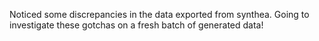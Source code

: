 Noticed some discrepancies in the data exported from synthea. Going to investigate these gotchas on a fresh batch of generated data!